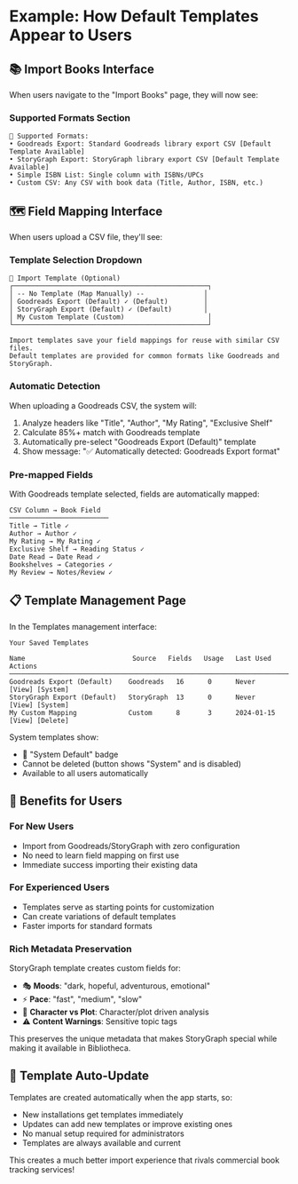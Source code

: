# Example: How Default Templates Appear to Users

## 📚 Import Books Interface

When users navigate to the "Import Books" page, they will now see:

### Supported Formats Section
```
📝 Supported Formats:
• Goodreads Export: Standard Goodreads library export CSV [Default Template Available]
• StoryGraph Export: StoryGraph library export CSV [Default Template Available]  
• Simple ISBN List: Single column with ISBNs/UPCs
• Custom CSV: Any CSV with book data (Title, Author, ISBN, etc.)
```

## 🗺️ Field Mapping Interface

When users upload a CSV file, they'll see:

### Template Selection Dropdown
```
🔧 Import Template (Optional)
┌─────────────────────────────────────────────────┐
│ -- No Template (Map Manually) --               │
│ Goodreads Export (Default) ✓ (Default)         │
│ StoryGraph Export (Default) ✓ (Default)        │
│ My Custom Template (Custom)                     │
└─────────────────────────────────────────────────┘

Import templates save your field mappings for reuse with similar CSV files.
Default templates are provided for common formats like Goodreads and StoryGraph.
```

### Automatic Detection
When uploading a Goodreads CSV, the system will:
1. Analyze headers like "Title", "Author", "My Rating", "Exclusive Shelf"
2. Calculate 85%+ match with Goodreads template  
3. Automatically pre-select "Goodreads Export (Default)" template
4. Show message: "✅ Automatically detected: Goodreads Export format"

### Pre-mapped Fields
With Goodreads template selected, fields are automatically mapped:
```
CSV Column → Book Field
─────────────────────────
Title → Title ✓
Author → Author ✓  
My Rating → My Rating ✓
Exclusive Shelf → Reading Status ✓
Date Read → Date Read ✓
Bookshelves → Categories ✓
My Review → Notes/Review ✓
```

## 📋 Template Management Page

In the Templates management interface:

```
Your Saved Templates

Name                           Source   Fields   Usage   Last Used   Actions
────────────────────────────────────────────────────────────────────────────
Goodreads Export (Default)    Goodreads   16      0      Never      [View] [System]
StoryGraph Export (Default)   StoryGraph  13      0      Never      [View] [System]  
My Custom Mapping             Custom      8       3      2024-01-15 [View] [Delete]
```

System templates show:
- 🔵 "System Default" badge
- Cannot be deleted (button shows "System" and is disabled)
- Available to all users automatically

## 🎯 Benefits for Users

### For New Users
- Import from Goodreads/StoryGraph with zero configuration
- No need to learn field mapping on first use
- Immediate success importing their existing data

### For Experienced Users  
- Templates serve as starting points for customization
- Can create variations of default templates
- Faster imports for standard formats

### Rich Metadata Preservation
StoryGraph template creates custom fields for:
- 🎭 **Moods**: "dark, hopeful, adventurous, emotional"
- ⚡ **Pace**: "fast", "medium", "slow" 
- 👥 **Character vs Plot**: Character/plot driven analysis
- ⚠️ **Content Warnings**: Sensitive topic tags

This preserves the unique metadata that makes StoryGraph special while making it available in Bibliotheca.

## 🔄 Template Auto-Update

Templates are created automatically when the app starts, so:
- New installations get templates immediately
- Updates can add new templates or improve existing ones
- No manual setup required for administrators
- Templates are always available and current

This creates a much better import experience that rivals commercial book tracking services!
